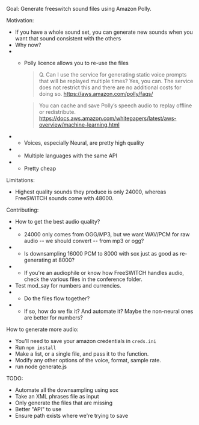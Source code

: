 Goal: 
Generate freeswitch sound files using Amazon Polly.

Motivation:
 - If you have a whole sound set, you can generate new sounds when you want that sound consistent with the others
 - Why now?
 - - Polly licence allows you to re-use the files
     >Q. Can I use the service for generating static voice prompts that will be replayed multiple times?
     >Yes, you can. The service does not restrict this and there are no additional costs for doing so. https://aws.amazon.com/polly/faqs/

     > You can cache and save Polly’s speech audio to replay offline or redistribute. https://docs.aws.amazon.com/whitepapers/latest/aws-overview/machine-learning.html
 - - Voices, especially Neural, are pretty high quality
 - - Multiple languages with the same API
 - - Pretty cheap
 
Limitations:
 - Highest quality sounds they produce is only 24000, whereas FreeSWITCH sounds come with 48000.
 
Contributing:
- How to get the best audio quality?
 - - 24000 only comes from OGG/MP3, but we want WAV/PCM for raw audio -- we should convert -- from mp3 or ogg?
 - - Is downsampling 16000 PCM to 8000 with sox just as good as re-generating at 8000?
 - - If you're an audiophile or know how FreeSWITCH handles audio, check the various files in the conference folder.
- Test mod_say for numbers and currencies.
- - Do the files flow together?
- - If so, how do we fix it? And automate it? Maybe the non-neural ones are better for numbers?
 
How to generate more audio:
- You'll need to save your amazon credentials in `creds.ini`
- Run `npm install`
- Make a list, or a single file, and pass it to the function.
- Modify any other options of the voice, format, sample rate.
- run node generate.js
 
TODO:
- Automate all the downsampling using sox
- Take an XML phrases file as input
- Only generate the files that are missing
- Better "API" to use
- Ensure path exists where we're trying to save

